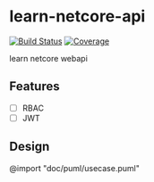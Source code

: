 # learn-netcore-api

[![Build Status](https://jenkins.blackhorseya.com/buildStatus/icon?job=learn-dotnet-daily-build)](https://jenkins.blackhorseya.com/view/learn-dotnet/job/learn-dotnet-daily-build/) [![Coverage](https://sonar.blackhorseya.com/api/project_badges/measure?project=learn-dotnet&metric=coverage)](https://sonar.blackhorseya.com/dashboard?id=learn-dotnet)

learn netcore webapi

## Features

- [ ] RBAC
- [ ] JWT

## Design

@import "doc/puml/usecase.puml"
